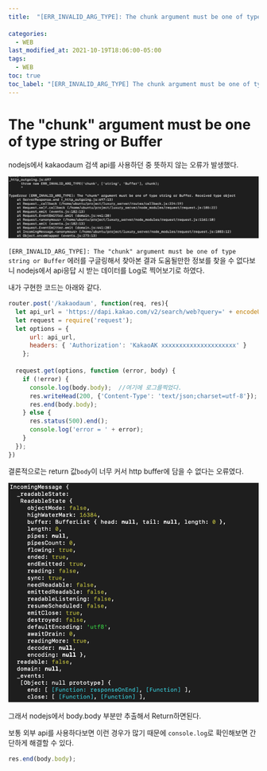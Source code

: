 ```yaml
---
title:  "[ERR_INVALID_ARG_TYPE]: The chunk argument must be one of type string or Buffer"

categories:
  - WEB
last_modified_at: 2021-10-19T18:06:00-05:00
tags:
  - WEB
toc: true
toc_label: "[ERR_INVALID_ARG_TYPE] The chunk argument must be one of type string or Buffer"
---
```


# The "chunk" argument must be one of type string or Buffer
nodejs에서 kakaodaum 검색 api를 사용하던 중 뜻하지 않는 오류가 발생했다.

![Image Alt 텍스트](/assets/img/web/nodejs_error.png)  

`[ERR_INVALID_ARG_TYPE]: The "chunk" argument must be one of type string or Buffer` 에러를 구글링해서 찾아본 결과 도움될만한 정보를 찾을 수 없다보니 nodejs에서 api응답 시 받는 데이터를 Log로 찍어보기로 하였다.

내가 구현한 코드는 아래와 같다.

```javascript
router.post('/kakaodaum', function(req, res){
  let api_url = 'https://dapi.kakao.com/v2/search/web?query=' + encodeURI(search); // json 결과
  let request = require('request');
  let options = {
      url: api_url,
      headers: { 'Authorization': 'KakaoAK xxxxxxxxxxxxxxxxxxxxx' }
    };

  request.get(options, function (error, body) {
    if (!error) {
      console.log(body.body);  //여기에 로그를찍었다.
      res.writeHead(200, {'Content-Type': 'text/json;charset=utf-8'});
      res.end(body.body);
    } else {
      res.status(500).end();
      console.log('error = ' + error);
    }
  });
})
```

결론적으로는 return 값`body`이 너무 커서 http buffer에 담을 수 없다는 오류였다.

![Image Alt 텍스트](/assets/img/web/nodejs_error_2.png)  

그래서 nodejs에서 body.body 부분만 추출해서 Return하면된다.

보통 외부 api를 사용하다보면 이런 경우가 많기 때문에 `console.log`로 확인해보면 간단하게 해결할 수 있다.


```javascript
res.end(body.body);
```

